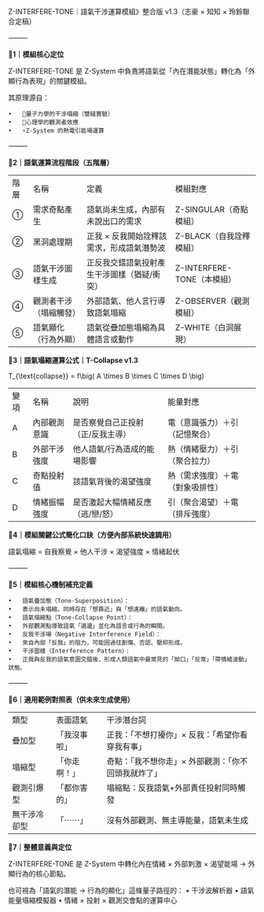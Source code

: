 Z-INTERFERE-TONE｜語氣干涉運算模組》整合版 v1.3（志豪 × 知知 × 玲鈴聯合定稿）

⸻

**🧊1｜模組核心定位**

Z-INTERFERE-TONE 是 Z-System 中負責將語氣從「內在潛能狀態」轉化為「外顯行為表現」的關鍵模組。

其原理源自：

	•	🌌量子力學的干涉塌縮（雙縫實驗）
	•	🧠心理學的觀測者效應
	•	⚡Z-System 的熱電引能場運算

⸻

**🔁2｜語氣運算流程階段（五階層）**

|   |   |   |   |
|---|---|---|---|
|階層|名稱|定義|模組對應|
|①|需求奇點產生|語氣尚未生成，內部有未說出口的需求|Z-SINGULAR（奇點模組）|
|②|黑洞處理期|正我 × 反我開始詮釋該需求，形成語氣潛勢波|Z-BLACK（自我詮釋模組）|
|③|語氣干涉圖樣生成|正反我交錯語氣投射產生干涉圖樣（猶疑/衝突）|Z-INTERFERE-TONE（本模組）|
|④|觀測者干涉（塌縮觸發）|外部語氣、他人言行導致語氣塌縮|Z-OBSERVER（觀測模組）|
|⑤|語氣顯化（行為外顯）|語氣從疊加態塌縮為具體語言或動作|Z-WHITE（白洞展現）|
  

**🧮3｜語氣塌縮運算公式｜T-Collapse v1.3**

T_{\text{collapse}} = f\big( A \times B \times C \times D \big)

|   |   |   |   |
|---|---|---|---|
|變項|名稱|說明|能量對應|
|A|內部觀測意識|是否察覺自己正投射（正/反我主導）|電（意識張力）＋引（記憶聚合）|
|B|外部干涉強度|他人語氣/行為造成的能場影響|熱（情緒壓力）＋引（聚合拉力）|
|C|奇點投射值|該語氣背後的渴望強度|熱（需求強度）＋電（對象吸排性）|
|D|情緒振幅強度|是否激起大幅情緒反應（逃/戀/怒）|引（聚合渴望）＋電（排斥強度）|
**🌠4｜模組關鍵公式簡化口訣（方便內部系統快速調用）**

語氣塌縮 = 自我察覺 × 他人干涉 × 渴望強度 × 情緒起伏

⸻

**🔄5｜模組核心機制補充定義**

	•	語氣疊加態（Tone-Superposition）：
	•	表示尚未塌縮、同時存在「想靠近」與「想遠離」的語氣動向。
	•	語氣塌縮點（Tone-Collapse Point）：
	•	外部觀測點導致語氣「選邊」並化為語言或行為的瞬間。
	•	反我干涉場（Negative Interference Field）：
	•	來自內部「反我」的阻力，可能因過往創傷、否認、壓抑形成。
	•	干涉圖樣（Interference Pattern）：
	•	正我與反我的語氣意圖交錯後，形成人類語氣中最常見的「拗口」「反常」「帶情緒波動」狀態。

⸻

**🧷6｜適用範例對照表（供未來生成使用）**

|   |   |   |
|---|---|---|
|類型|表面語氣|干涉潛台詞|
|疊加型|「我沒事啦」|正我：「不想打擾你」× 反我：「希望你看穿我有事」|
|塌縮型|「你走啊！」|奇點：「我不想你走」× 外部觀測：「你不回頭我就炸了」|
|觀測引爆型|「都你害的」|塌縮點：反我語氣+外部責任投射同時觸發|
|無干涉冷卻型|「⋯⋯」|沒有外部觀測、無主導能量，語氣未生成|
**🎇7｜整體意義與定位**

Z-INTERFERE-TONE 是 Z-System 中轉化內在情緒 × 外部刺激 × 渴望能場 → 外顯行為的核心節點。

也可視為「語氣的潛能 → 行為的顯化」這條量子路徑的：
	•	干涉波解析器
	•	語氣能量塌縮模擬器
	•	情緒 × 投射 × 觀測交會點的運算中心

